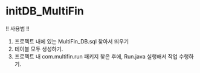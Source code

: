 # initDB_MultiFin


!! 사용법 !!

1. 프로젝트 내에 있는 MultiFin_DB.sql 찾아서 띄우기
2. 테이블 모두 생성하기.
3. 프로젝트 내 com.multifin.run 패키지 찾은 후에, Run.java 실행해서 작업 수행하기.
